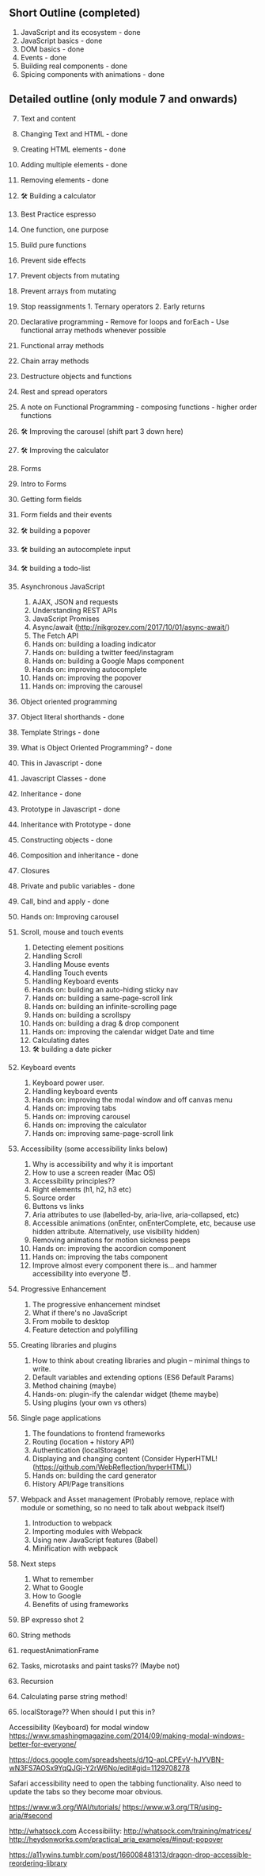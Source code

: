 ## Short Outline (completed)

1. JavaScript and its ecosystem - done
2. JavaScript basics - done
3. DOM basics - done
4. Events - done
5. Building real components - done
6. Spicing components with animations - done

## Detailed outline (only module 7 and onwards)

7. Text and content
  1. Changing Text and HTML - done
  2. Creating HTML elements - done
  3. Adding multiple elements - done
  4. Removing elements - done
  5. 🛠 Building a calculator
8. Best Practice espresso
  1. One function, one purpose
  2. Build pure functions
  3. Prevent side effects
  4. Prevent objects from mutating
  5. Prevent arrays from mutating
  6. Stop reassignments
    1. Ternary operators
    2. Early returns
  7. Declarative programming
    - Remove for loops and forEach
    - Use functional array methods whenever possible
  8. Functional array methods
  9. Chain array methods
  10. Destructure objects and functions
  11. Rest and spread operators
  12. A note on Functional Programming
    - composing functions
    - higher order functions
  13. 🛠 Improving the carousel (shift part 3 down here)
  14. 🛠 Improving the calculator
9. Forms
  1. Intro to Forms
  2. Getting form fields
  3. Form fields and their events
  4. 🛠 building a popover
  5. 🛠 building an autocomplete input
  6. 🛠 building a todo-list
10. Asynchronous JavaScript
    1. AJAX, JSON and requests
    2. Understanding REST APIs
    3. JavaScript Promises
    4. Async/await (http://nikgrozev.com/2017/10/01/async-await/)
    5. The Fetch API
    6. Hands on: building a loading indicator
    7. Hands on: building a twitter feed/instagram
    8. Hands on: building a Google Maps component
    9. Hands on: improving autocomplete
    10. Hands on: improving the popover
    11. Hands on: improving the carousel
11. Object oriented programming
  1. Object literal shorthands - done
  2. Template Strings - done
  3. What is Object Oriented Programming? - done
  4. This in Javascript - done
  5. Javascript Classes - done
  6. Inheritance - done
  7. Prototype in Javascript - done
  8. Inheritance with Prototype - done
  9. Constructing objects - done
  10. Composition and inheritance - done
  11. Closures
  12. Private and public variables - done
  13. Call, bind and apply - done
  14. Hands on: Improving carousel
12. Scroll, mouse and touch events
    1. Detecting element positions
    2. Handling Scroll
    3. Handling Mouse events
    4. Handling Touch events
    5. Handling Keyboard events
    6. Hands on: building an auto-hiding sticky nav
    7. Hands on: building a same-page-scroll link
    8. Hands on: building an infinite-scrolling page
    9. Hands on: building a scrollspy
    10. Hands on: building a drag & drop component
    11. Hands on: improving the calendar widget
Date and time
    1. Calculating dates
    2. 🛠 building a date picker
13. Keyboard events
    1. Keyboard power user.
    1. Handling keyboard events
    2. Hands on: improving the modal window and off canvas menu
    3. Hands on: improving tabs
    4. Hands on: improving carousel
    5. Hands on: improving the calculator
    6. Hands on: improving same-page-scroll link
14. Accessibility (some accessibility links below)
    1. Why is accessibility and why it is important
    2. How to use a screen reader (Mac OS)
    3. Accessibility principles??
      1. Right elements (h1, h2, h3 etc)
    4. Source order
    5. Buttons vs links
    6. Aria attributes to use (labelled-by, aria-live, aria-collapsed, etc)
    7. Accessible animations (onEnter, onEnterComplete, etc, because use hidden attribute. Alternatively, use visibility hidden)
    8. Removing animations for motion sickness peeps
    9. Hands on: improving the accordion component
    10. Hands on: improving the tabs component
    11. Improve almost every component there is... and hammer accessibility into everyone 😈.
15. Progressive Enhancement
    1. The progressive enhancement mindset
    2. What if there's no JavaScript
    3. From mobile to desktop
    4. Feature detection and polyfilling
16. Creating libraries and plugins
    1. How to think about creating libraries and plugin – minimal things to write.
    2. Default variables and extending options (ES6 Default Params)
    3. Method chaining (maybe)
    4. Hands-on: plugin-ify the calendar widget (theme maybe)
    5. Using plugins (your own vs others)
17. Single page applications
    1. The foundations to frontend frameworks
    2. Routing (location + history API)
    3. Authentication (localStorage)
    4. Displaying and changing content (Consider HyperHTML! (https://github.com/WebReflection/hyperHTML))
    5. Hands on: building the card generator
    6. History API/Page transitions
18. Webpack and Asset management (Probably remove, replace with module or something, so no need to talk about webpack itself)
    1. Introduction to webpack
    2. Importing modules with Webpack
    3. Using new JavaScript features (Babel)
    4. Minification with webpack
19. Next steps
    1. What to remember
    2. What to Google
    3. How to Google
    4. Benefits of using frameworks

99. BP expresso shot 2
  1. String methods
  2. requestAnimationFrame
  3. Tasks, microtasks and paint tasks?? (Maybe not)
  4. Recursion
  5. Calculating parse string method!
  6. localStorage?? When should I put this in?

Accessibility (Keyboard) for modal window
https://www.smashingmagazine.com/2014/09/making-modal-windows-better-for-everyone/

https://docs.google.com/spreadsheets/d/1Q-apLCPEyV-hJYVBN-wN3FS7AOSx9YqQJGj-Y2rW6No/edit#gid=1129708278

Safari accessibility need to open the tabbing functionality. Also need to update the tabs so they become moar obvious.

https://www.w3.org/WAI/tutorials/
https://www.w3.org/TR/using-aria/#second

http://whatsock.com
Accessibility: http://whatsock.com/training/matrices/
http://heydonworks.com/practical_aria_examples/#input-popover

https://a11ywins.tumblr.com/post/166008481313/dragon-drop-accessible-reordering-library

